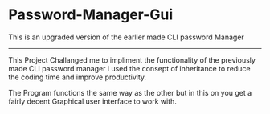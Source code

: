 # Password-Manager-Gui
This is an upgraded version of the earlier made CLI password Manager

----------------------------------------------------------------------------------------------------------

This Project Challanged me to impliment the functionality of the previously made CLI password manager
i used the consept of inheritance to reduce the coding time and improve productivity.

The Program functions the same way as the other but in this on you get a fairly decent Graphical user interface 
to work with.
